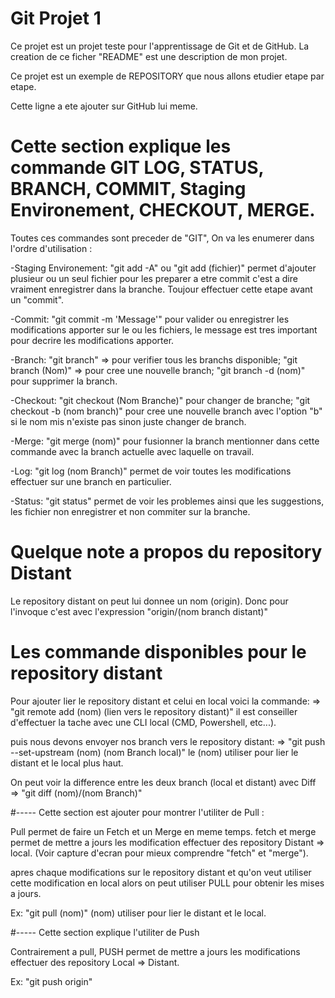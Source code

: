 # Git Projet 1
Ce projet est un projet teste pour l'apprentissage de Git et de GitHub.
La creation de ce ficher "README" est une description  de mon projet.

Ce projet est un exemple de REPOSITORY que nous allons etudier etape par etape.

Cette ligne a ete ajouter sur GitHub lui meme.

# Cette section explique les commande GIT LOG, STATUS, BRANCH, COMMIT, Staging Environement, CHECKOUT, MERGE.

Toutes ces commandes sont preceder de "GIT", On va les enumerer dans l'ordre d'utilisation :

-Staging Environement: "git add -A" ou "git add (fichier)" permet d'ajouter plusieur ou un seul fichier pour les preparer a etre commit c'est a dire vraiment enregistrer dans la branche. Toujour effectuer cette etape avant un "commit".

-Commit: "git commit -m 'Message'" pour valider ou enregistrer les modifications apporter sur le ou les fichiers, le message est tres important pour decrire les modifications apporter.

-Branch: "git branch" => pour verifier tous les branchs disponible; "git branch (Nom)" => pour cree une nouvelle branch; "git branch -d (nom)" pour supprimer la branch.

-Checkout: "git checkout (Nom Branche)" pour changer de branche; "git checkout -b (nom branch)" pour cree une nouvelle branch avec l'option "b" si le nom mis n'existe pas sinon juste changer de branch.

-Merge: "git merge (nom)" pour fusionner la branch mentionner dans cette commande avec la branch actuelle avec laquelle on travail.

-Log: "git log (nom Branch)" permet de voir toutes les modifications effectuer sur une branch en particulier.

-Status: "git status" permet de voir les problemes ainsi que les suggestions, les fichier non enregistrer et non commiter sur la branche.

# Quelque note a propos du repository Distant

Le repository distant on peut lui donnee un nom (origin).
Donc pour l'invoque c'est avec l'expression "origin/(nom branch distant)"

# Les commande disponibles pour le repository distant

Pour ajouter lier le repository distant et celui en local voici la commande:
=> "git remote add (nom) (lien vers le repository distant)" il est conseiller d'effectuer la tache avec une CLI local (CMD, Powershell, etc...).

puis nous devons envoyer nos branch vers le repository distant:
=> "git push --set-upstream (nom) (nom Branch local)" le (nom) utiliser pour lier le distant et le local plus haut.

On peut voir la difference entre les deux branch (local et distant) avec Diff
=> "git diff (nom)/(nom Branch)"

#----- Cette section est ajouter pour montrer  l'utiliter de Pull :

Pull permet de faire un Fetch et un Merge en meme temps.
fetch et merge permet de mettre a jours les modification effectuer des repository Distant => local.
(Voir capture d'ecran pour mieux comprendre "fetch" et "merge").

apres chaque modifications sur le repository distant et qu'on veut utiliser cette modification en local alors on peut utiliser PULL pour obtenir les mises a jours.
 
 Ex: "git pull (nom)" (nom) utiliser pour lier le distant et le local.


#----- Cette section explique l'utiliter de Push

Contrairement a pull, 
PUSH permet de mettre a jours les modifications effectuer des repository Local => Distant.

 Ex: "git push origin"
